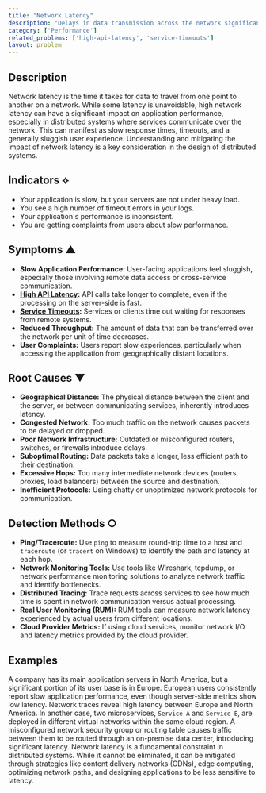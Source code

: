 ```yaml
---
title: "Network Latency"
description: "Delays in data transmission across the network significantly increase response times and impact application performance."
category: ['Performance']
related_problems: ['high-api-latency', 'service-timeouts']
layout: problem
---
```


## Description
Network latency is the time it takes for data to travel from one point to another on a network. While some latency is unavoidable, high network latency can have a significant impact on application performance, especially in distributed systems where services communicate over the network. This can manifest as slow response times, timeouts, and a generally sluggish user experience. Understanding and mitigating the impact of network latency is a key consideration in the design of distributed systems.

## Indicators ⟡
- Your application is slow, but your servers are not under heavy load.
- You see a high number of timeout errors in your logs.
- Your application's performance is inconsistent.
- You are getting complaints from users about slow performance.

## Symptoms ▲

- **Slow Application Performance:** User-facing applications feel sluggish, especially those involving remote data access or cross-service communication.
- **[High API Latency](high-api-latency.md):** API calls take longer to complete, even if the processing on the server-side is fast.
- **[Service Timeouts](service-timeouts.md):** Services or clients time out waiting for responses from remote systems.
- **Reduced Throughput:** The amount of data that can be transferred over the network per unit of time decreases.
- **User Complaints:** Users report slow experiences, particularly when accessing the application from geographically distant locations.

## Root Causes ▼

- **Geographical Distance:** The physical distance between the client and the server, or between communicating services, inherently introduces latency.
- **Congested Network:** Too much traffic on the network causes packets to be delayed or dropped.
- **Poor Network Infrastructure:** Outdated or misconfigured routers, switches, or firewalls introduce delays.
- **Suboptimal Routing:** Data packets take a longer, less efficient path to their destination.
- **Excessive Hops:** Too many intermediate network devices (routers, proxies, load balancers) between the source and destination.
- **Inefficient Protocols:** Using chatty or unoptimized network protocols for communication.

## Detection Methods ○

- **Ping/Traceroute:** Use `ping` to measure round-trip time to a host and `traceroute` (or `tracert` on Windows) to identify the path and latency at each hop.
- **Network Monitoring Tools:** Use tools like Wireshark, tcpdump, or network performance monitoring solutions to analyze network traffic and identify bottlenecks.
- **Distributed Tracing:** Trace requests across services to see how much time is spent in network communication versus actual processing.
- **Real User Monitoring (RUM):** RUM tools can measure network latency experienced by actual users from different locations.
- **Cloud Provider Metrics:** If using cloud services, monitor network I/O and latency metrics provided by the cloud provider.

## Examples
A company has its main application servers in North America, but a significant portion of its user base is in Europe. European users consistently report slow application performance, even though server-side metrics show low latency. Network traces reveal high latency between Europe and North America. In another case, two microservices, `Service A` and `Service B`, are deployed in different virtual networks within the same cloud region. A misconfigured network security group or routing table causes traffic between them to be routed through an on-premise data center, introducing significant latency. Network latency is a fundamental constraint in distributed systems. While it cannot be eliminated, it can be mitigated through strategies like content delivery networks (CDNs), edge computing, optimizing network paths, and designing applications to be less sensitive to latency.